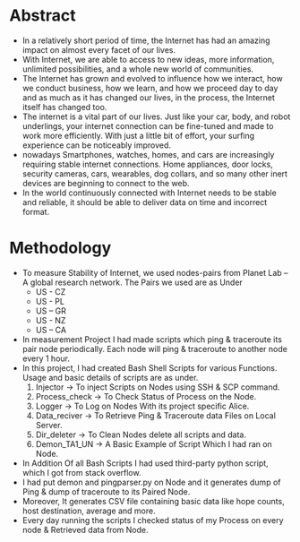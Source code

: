 # Abstract 
- In a relatively short period of time, the Internet has had an amazing impact on almost every facet of our lives. 
- With Internet, we are able to access to new ideas, more information, unlimited possibilities, and a whole new world of communities.
- The Internet has grown and evolved to influence how we interact, how we conduct business, how we learn, and how we proceed day to day and as much as it has changed our lives, in the process, the Internet itself has changed too.
- The internet is a vital part of our lives. Just like your car, body, and robot underlings, your internet connection can be fine-tuned and made to work more efficiently. With just a little bit of effort, your surfing experience can be noticeably improved.
- nowadays Smartphones, watches, homes, and cars are increasingly requiring stable internet connections. Home appliances, door locks, security cameras, cars, wearables, dog collars, and so many other inert devices are beginning to connect to the web.
- In the world continuously connected with Internet needs to be stable and reliable, it should be able to deliver data on time and incorrect format.

# Methodology
- To measure Stability of Internet, we used nodes-pairs from Planet Lab – A global research network. The Pairs we used are as Under
  - US - CZ
  - US - PL
  - US – GR
  - US - NZ
  - US – CA
- In measurement Project I had made scripts which ping & traceroute its pair node periodically. Each node will ping & traceroute to another node every 1 hour.
- In this project, I had created Bash Shell Scripts for various Functions. Usage and basic details of scripts are as under.
  1. Injector -> To inject Scripts on Nodes using SSH & SCP command. 
  2. Process_check -> To Check Status of Process on the Node.
  3. Logger -> To Log on Nodes With its project specific Alice.
  4. Data_reciver -> To Retrieve Ping & Traceroute data Files on Local Server. 
  5. Dir_deleter -> To Clean Nodes delete all scripts and data. 
  6. Demon_TA1_UN -> A Basic Example of Script Which I had ran on Node.
- In Addition Of all Bash Scripts I had used third-party python script, which I got from stack overflow.
- I had put demon and pingparser.py on Node and it generates dump of Ping & dump of traceroute to its Paired Node.
- Moreover, It generates CSV file containing basic data like hope counts, host destination, average and more.
- Every day running the scripts I checked status of my Process on every node & Retrieved data from Node.
